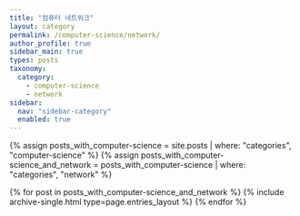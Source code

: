```yaml
---
title: "컴퓨터 네트워크"
layout: category
permalink: /computer-science/network/
author_profile: true
sidebar_main: true
types: posts
taxonomy:
  category:
    - computer-science
    - network
sidebar:
  nav: "sidebar-category"
  enabled: true
---
```


{% assign posts_with_computer-science = site.posts | where: "categories", "computer-science" %}
{% assign posts_with_computer-science_and_network = posts_with_computer-science | where: "categories", "network" %}

{% for post in posts_with_computer-science_and_network %}
  {% include archive-single.html type=page.entries_layout %}
{% endfor %}
